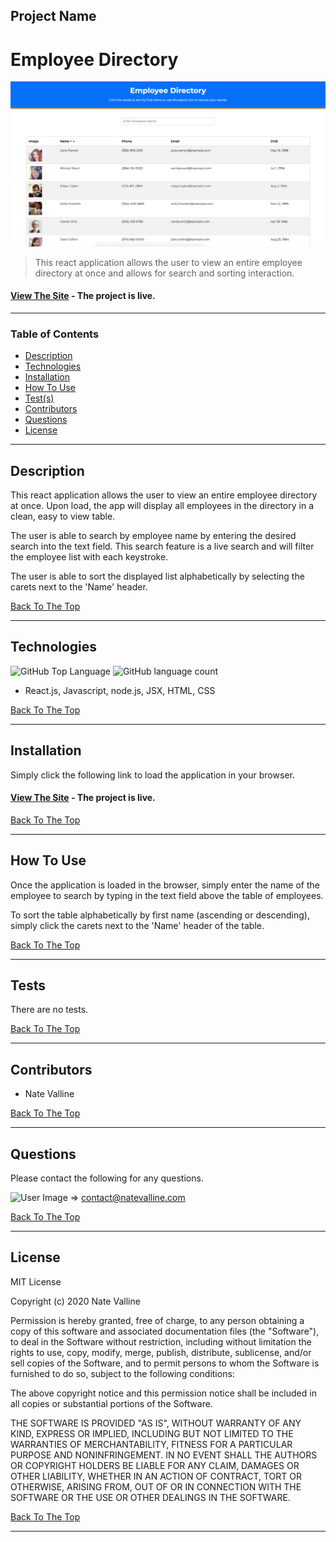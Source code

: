 ## Project Name

# Employee Directory

<img src="./dev-img/employee-directory.png" alt="Project Screenshot" max-height="400px">

> This react application allows the user to view an entire employee directory at once and allows for search and sorting interaction.

#### [View The Site](https://agile-sands-10651.herokuapp.com/) - The project is live.

---

### Table of Contents

- [Description](#description)
- [Technologies](#technologies)
- [Installation](#installation)
- [How To Use](#how-to-use)
- [Test(s)](#tests)
- [Contributors](#contributors)
- [Questions](#questions)
- [License](#license)

---

## Description

This react application allows the user to view an entire employee directory at once. Upon load, the app will display all employees in the directory in a clean, easy to view table.

The user is able to search by employee name by entering the desired search into the text field.  This search feature is a live search and will filter the employee list with each keystroke. 

The user is able to sort the displayed list alphabetically by selecting the carets next to the 'Name' header.

[Back To The Top](#project-name)

---

## Technologies

![GitHub Top Language](https://img.shields.io/github/languages/top/nvalline/employee-directory) ![GitHub language count](https://img.shields.io/github/languages/count/nvalline/employee-directory)

- React.js, Javascript, node.js, JSX, HTML, CSS

[Back To The Top](#project-name)

---

## Installation

Simply click the following link to load the application in your browser.

#### [View The Site](https://agile-sands-10651.herokuapp.com/) - The project is live.

[Back To The Top](#project-name)

---

## How To Use

Once the application is loaded in the browser, simply enter the name of the employee to search by typing in the text field above the table of employees.

To sort the table alphabetically by first name (ascending or descending), simply click the carets next to the 'Name' header of the table.

[Back To The Top](#project-name)

---

## Tests

There are no tests.

[Back To The Top](#project-name)

---

## Contributors

- Nate Valline

[Back To The Top](#project-name)

---

## Questions

Please contact the following for any questions.

<img src="https://avatars3.githubusercontent.com/u/58278138?v=4" alt="User Image" width="35px">  =>  contact@natevalline.com

[Back To The Top](#project-name)

---

## License

MIT License

Copyright (c) 2020 Nate Valline

Permission is hereby granted, free of charge, to any person obtaining a copy
of this software and associated documentation files (the "Software"), to deal
in the Software without restriction, including without limitation the rights
to use, copy, modify, merge, publish, distribute, sublicense, and/or sell
copies of the Software, and to permit persons to whom the Software is
furnished to do so, subject to the following conditions:

The above copyright notice and this permission notice shall be included in all
copies or substantial portions of the Software.

THE SOFTWARE IS PROVIDED "AS IS", WITHOUT WARRANTY OF ANY KIND, EXPRESS OR
IMPLIED, INCLUDING BUT NOT LIMITED TO THE WARRANTIES OF MERCHANTABILITY,
FITNESS FOR A PARTICULAR PURPOSE AND NONINFRINGEMENT. IN NO EVENT SHALL THE
AUTHORS OR COPYRIGHT HOLDERS BE LIABLE FOR ANY CLAIM, DAMAGES OR OTHER
LIABILITY, WHETHER IN AN ACTION OF CONTRACT, TORT OR OTHERWISE, ARISING FROM,
OUT OF OR IN CONNECTION WITH THE SOFTWARE OR THE USE OR OTHER DEALINGS IN THE
SOFTWARE.

[Back To The Top](#project-name)

---
    